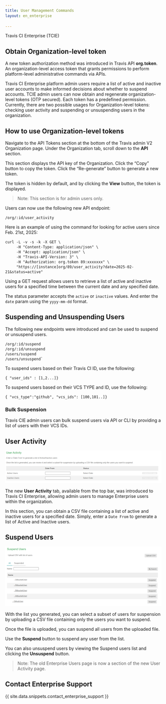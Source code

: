 ```yaml
---
title: User Management Commands
layout: en_enterprise

---
```


Travis CI Enterprise (TCIE)

## Obtain Organization-level token

A new token authorization method was introduced in Travis API **org.token**. An organization-level access token that grants permissions to perform platform-level administrative commands via APIs.

Travis CI Enterprise platform admin users require a list of active and inactive user accounts to make informed decisions about whether to suspend accounts. TCIE admin users can now obtain and regenerate organization-level tokens (OTP secured). Each token has a predefined permission. Currently, there are two possible usages for Organization-level tokens: checking user activity and suspending or unsuspending users in the organization. 

## How to use Organization-level tokens

Navigate to the API Tokens section at the bottom of the Travis admin V2 Organization page. Under the Organization tab, scroll down to the **API** section.

This section displays the API key of the Organization. 
Click the “Copy” button to copy the token. 
Click the “Re-generate” button to generate a new token.

The token is hidden by default, and by clicking the **View** button, the token is displayed. 

> Note: This section is for admin users only. 

Users can now use the following new API endpoint:
```
/org/:id/user_activity
```

Here is an example of using the command for looking for active users since Feb. 21st, 2025:
```
curl -L -v -s -k -X GET \
     -H "Content-Type: application/json" \
     -H "Accept: application/json" \
     -H "Travis-API-Version: 3" \
     -H "Authorization: org.token 89:xxxxxxx" \
     "https://[instance]org/89/user_activity?date=2025-02-21&status=active"
```

Using a GET request allows users to retrieve a list of active and inactive users for a specified time between the current date and any specified date.

The status parameter accepts the `active` or `inactive` values. And enter the `date` param using the `yyyy-mm-dd` format. 

## Suspending and Unsuspending Users

The following new endpoints were introduced and can be used to suspend or unsuspend users.

```
/org/:id/suspend
/org/:id/unsuspend
/users/suspend
/users/unsuspend`
```
To suspend users based on their Travis CI ID, use the following:
```
{ "user_ids" : [1,2...]}
```

To suspend users based on their VCS TYPE and ID, use the following:
```
{ "vcs_type":"github", "vcs_ids": [100,101..]}
``` 

### Bulk Suspension
Travis CIE admin users can bulk suspend users via API or CLI by providing a list of users with their VCS IDs. 


## User Activity

![User Activity Tab](/user/images/user-activity-tab-tcie.png)

The new **User Activity** tab, available from the top bar, was introduced to Travis CI Enterprise, allowing admin users to manage Enterprise users within the organization.

In this section, you can obtain a CSV file containing a list of active and inactive users for a specified date. Simply, enter a `Date From` to generate a list of Active and Inactive users. 

## Suspend Users

![Suspend Users](/user/images/suspend-users-screen.png)

With the list you generated, you can select a subset of users for suspension by uploading a CSV file containing only the users you want to suspend. 

Once the file is uploaded, you can suspend all users from the uploaded file.

Use the **Suspend** button to suspend any user from the list.  

You can also unsuspend users by viewing the Suspend users list and clicking the **Unsuspend** button. 

> Note: The old Enterprise Users page is now a section of the new User Activity page.

## Contact Enterprise Support

{{ site.data.snippets.contact_enterprise_support }}
